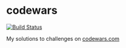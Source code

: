 # codewars

[![Build Status](https://travis-ci.org/hofiorg/codewars.svg?branch=master)](https://travis-ci.org/hofiorg/codewars)

My solutions to challenges on [codewars.com](http://codewars.com)

